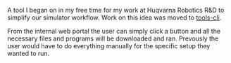 A tool I began on in my free time for my work at Huqvarna Robotics R&D to simplify our simulator workflow. Work on this idea was moved to [tools-cli](https://github.com/tifye/tools-cli).

From the internal web portal the user can simply click a button and all the necessary files and programs will be downloaded and ran. Prevously the user would have to do everything manually for the specific setup they wanted to run.
